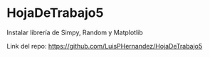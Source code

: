 # HojaDeTrabajo5

Instalar librería de Simpy, Random y Matplotlib

Link del repo: https://github.com/LuisPHernandez/HojaDeTrabajo5
